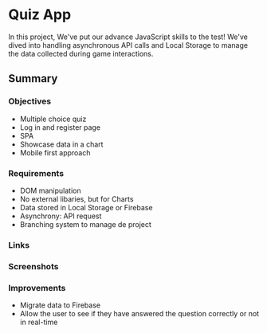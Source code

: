 # Quiz App
In this project, We've put our advance JavaScript skills to the test! We've dived into handling asynchronous API calls and Local Storage to manage 
the data collected during game interactions.
## Summary
### Objectives
- Multiple choice quiz
- Log in and register page
- SPA
- Showcase data in a chart
- Mobile first approach
### Requirements
- DOM manipulation
- No external libaries, but for Charts
- Data stored in Local Storage or Firebase
- Asynchrony: API request
- Branching system to manage de project
### Links
### Screenshots
### Improvements
- Migrate data to Firebase
- Allow the user to see if they have answered the question correctly or not in real-time
